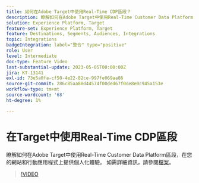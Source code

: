 ```yaml
---
title: 如何在Adobe Target中使用Real-Time CDP區段？
description: 瞭解如何在Adobe Target中使用Real-Time Customer Data Platform區段，在您的網站和行動應用程式上提供個人化體驗。
solution: Experience Platform, Target
feature-set: Experience Platform, Target
feature: Destinations, Segments, Audiences, Integrations
topic: Integrations
badgeIntegration: label="整合" type="positive"
role: User
level: Intermediate
doc-type: Feature Video
last-substantial-update: 2023-05-05T00:00:00Z
jira: KT-13141
exl-id: 73e5a0fa-cf50-4e22-82ce-997fe069aa86
source-git-commit: 286c85aa88d44574f00ded67f0de8e0c945a153e
workflow-type: tm+mt
source-wordcount: '68'
ht-degree: 1%

---
```


# 在Target中使用Real-Time CDP區段

瞭解如何在Adobe Target中使用Real-Time Customer Data Platform區段，在您的網站和行動應用程式上提供個人化體驗。 如需詳細資訊，請參閱[檔案](https://experienceleague.adobe.com/docs/target/using/integrate/integrating-with-rtcdp.html?lang=zh-Hant)。

>[!VIDEO](https://video.tv.adobe.com/v/3446838/?learn=on&enablevpops&captions=chi_hant)
